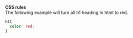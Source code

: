 **CSS rules**  
The following example will turn all h1 heading in html to red.  
```css
h1{
  color: red;
}
```

